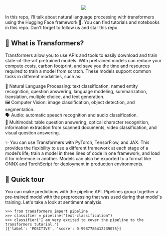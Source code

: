 <div align="center">

![](https://www.google.com/url?sa=i&url=https%3A%2F%2Fmedium.com%2Fhuggingface&psig=AOvVaw3VZOCRk9U8FKAywOu2307k&ust=1669879212114000&source=images&cd=vfe&ved=0CBAQjRxqFwoTCLCR1Pyu1fsCFQAAAAAdAAAAABAW)

</div>

In this repo, I'll talk about natural language processing with transformers using the Hugging Face framework 🤗. You can find tutorials and notebooks in this repo. Don't forget to follow us and star this repo.

## 📌 What is Transformers?

Transformers allow you to use APIs and tools to easily download and train state-of-the-art pretrained models. With pretrained models can reduce your compute costs, carbon footprint, and save you the time and resources required to train a model from scratch. These models support common tasks in different modalities, such as:

📝 Natural Language Processing: text classification, named entity recognition, question answering, language modeling, summarization, translation, multiple choice, and text generation. <br>
🖼️ Computer Vision: image classification, object detection, and segmentation. <br>
🗣️ Audio: automatic speech recognition and audio classification. <br>
🐙 Multimodal: table question answering, optical character recognition, information extraction from scanned documents, video classification, and visual question answering. <br>

✨ You can use Transformers with PyTorch, TensorFlow, and JAX. This provides the flexibility to use a different framework at each stage of a model’s life; train a model in three lines of code in one framework, and load it for inference in another. Models can also be exported to a format like ONNX and TorchScript for deployment in production environments.

## 📌 Quick tour

You can make predictions with the pipeline API. Pipelines group together a pre-trained model with the preprocessing that was used during that model's training. Let's take a look at sentiment analysis.

```
>>> from transformers import pipeline
>>> classifier = pipeline("text-classification")
>>> classifier('I am very excited to cover the pipeline to the transformers tutorial.')
[{'label': 'POSITIVE', 'score': 0.9987786412239075}]
```
